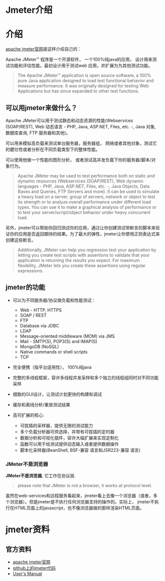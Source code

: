 Jmeter介绍
=================

# 介绍

[apache jmeter官网](http://jmeter.apache.org/)是这样介绍自己的：

Apache JMeter™ 程序是一个开源软件， 一个100%纯java的应用， 设计用来测试功能和评估性能。最初设计用于测试web 应用，并扩展为为其他测试功能。

> The Apache JMeter™ application is open source software, a 100% pure Java application designed to load test functional behavior and measure performance. It was originally designed for testing Web Applications but has since expanded to other test functions.

## 可以用jmeter来做什么？

Apache JMeter可以用于测试静态和动态资源的性能(Webservices (SOAP/REST), Web 动态语言 - PHP, Java, ASP.NET, Files, etc. -, Java 对象, 数据库查询, FTP 服务器和其他)。

可以用来模拟高负载来测试单台服务器，服务器组， 网络或者其他对象，测试它的健壮性或者分析在不同负载类型下的整体性能。

可以使用他做一个性能的图形分析， 或者测试高并发负载下你的服务器/脚本/对象行为。

> Apache JMeter may be used to test performance both on static and dynamic resources (Webservices (SOAP/REST), Web dynamic languages - PHP, Java, ASP.NET, Files, etc. -, Java Objects, Data Bases and Queries, FTP Servers and more). It can be used to simulate a heavy load on a server, group of servers, network or object to test its strength or to analyze overall performance under different load types. You can use it to make a graphical analysis of performance or to test your server/script/object behavior under heavy concurrent load.

另外，jmeter可以帮助你回归测试你的应用，通过让你创建测试带断言的脚本来验证你的应用是否返回期待的结果。为了最大的弹性，jmeter让你使用正则表达式来创建这些断言。

> Additionally, JMeter can help you regression test your application by letting you create test scripts with assertions to validate that your application is returning the results you expect. For maximum flexibility, JMeter lets you create these assertions using regular expressions.

## jmeter的功能

- 可以为不同服务器/协议做负载和性能测试：

    - Web - HTTP, HTTPS
    - SOAP / REST
    - FTP
    - Database via JDBC
    - LDAP
    - Message-oriented middleware (MOM) via JMS
    - Mail - SMTP(S), POP3(S) and IMAP(S)
    - MongoDB (NoSQL)
    - Native commands or shell scripts
    -  TCP

- 完全便携（指平台适用性）， 100%纯java
- 完整的多线程框架，容许多线程并发采样和多个独立的线程组同时对不同功能采样
- 细致的GUI设计，让测试计划更快的构建和调试
- 缓存和离线分析/重放测试结果
- 高可扩展的核心:

    - 可拔插的采样器，提供无限的测试能力
    - 多个负载分析器可供选择，并带有可拔插的定时器
    - 数据分析和可视化插件，容许大幅扩展来实现定制化
    - 函数可以用于给测试提供动态输入或者提供数据操作
    - 脚本化采样器(BeanShell, BSF-兼容 语言和JSR223-兼容 语言)

### JMeter不是浏览器

**JMeter不是浏览器**, 它工作在协议层.

> please note that JMeter is not a browser, it works at protocol level.

虽然在web-services和远程服务看起来，jmeter看上去像一个浏览器（或者，多个浏览器）。但是jmeter是不执行任何浏览器支持的操作的。实际上， jmeter不执行在HTML页面上的javascript，也不像浏览器做的那样渲染HTML页面。

# jmeter资料

## 官方资料

- [apache jmeter官网](http://jmeter.apache.org/)
- [github上的jmeter代码]()
- [User's Manual](http://jmeter.apache.org/usermanual/index.html)












